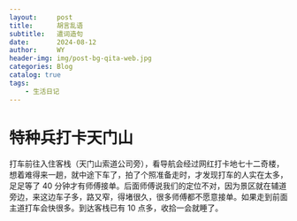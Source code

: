 ```yaml
---
layout:     post
title:      胡言乱语
subtitle:   遣词造句
date:       2024-08-12
author:     WY
header-img: img/post-bg-qita-web.jpg
categories: Blog
catalog: true
tags:
    - 生活日记
--- 
```


# 特种兵打卡天门山
打车前往入住客栈（天门山索道公司旁），看导航会经过网红打卡地七十二奇楼，想着难得来一趟，就中途下车了，拍了个照准备走时，才发现打车的人实在太多，足足等了 40 分钟才有师傅接单。后面师傅说我们的定位不对，因为景区就在辅道旁边，来这边车子多，路又窄，得堵很久，很多师傅都不愿意接单。如果走到前面主道打车会快很多。到达客栈已有 10 点多，收拾一会就睡了。

